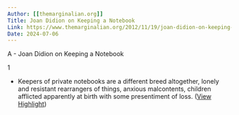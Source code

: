```yaml
---
Author: [[themarginalian.org]]
Title: Joan Didion on Keeping a Notebook
Link: https://www.themarginalian.org/2012/11/19/joan-didion-on-keeping-a-notebook/
Date: 2024-07-06
---
```

A - Joan Didion on Keeping a Notebook

1
- Keepers of private notebooks are a different breed altogether, lonely and resistant rearrangers of things, anxious malcontents, children afflicted apparently at birth with some presentiment of loss. ([View Highlight](https://instapaper.com/read/1550066536/21159906))
